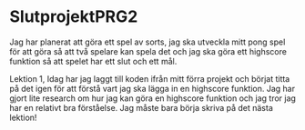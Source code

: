 ﻿# SlutprojektPRG2
Jag har planerat att göra ett spel av sorts, jag ska utveckla mitt pong spel för att göra så att två spelare kan spela det och jag ska göra ett highscore funktion så att spelet har ett slut och ett mål.


Lektion 1, Idag har jag laggt till koden ifrån mitt förra projekt och börjat titta på det igen för att förstå vart jag ska lägga in en highscore funktion. Jag har gjort lite research om hur jag kan göra en highscore funktion och jag tror jag har en relativt bra förståelse. Jag måste bara börja skriva på det nästa lektion!
